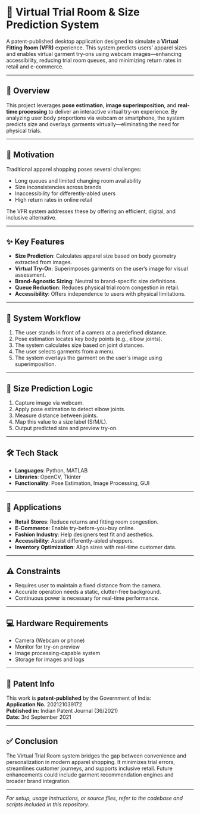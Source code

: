 # 👕 Virtual Trial Room & Size Prediction System

A patent-published desktop application designed to simulate a **Virtual Fitting Room (VFR)** experience. This system predicts users’ apparel sizes and enables virtual garment try-ons using webcam images—enhancing accessibility, reducing trial room queues, and minimizing return rates in retail and e-commerce.

---

## 📌 Overview

This project leverages **pose estimation**, **image superimposition**, and **real-time processing** to deliver an interactive virtual try-on experience. By analyzing user body proportions via webcam or smartphone, the system predicts size and overlays garments virtually—eliminating the need for physical trials.

---

## 🎯 Motivation

Traditional apparel shopping poses several challenges:
- Long queues and limited changing room availability
- Size inconsistencies across brands
- Inaccessibility for differently-abled users
- High return rates in online retail

The VFR system addresses these by offering an efficient, digital, and inclusive alternative.

---

## ✨ Key Features

- **Size Prediction**: Calculates apparel size based on body geometry extracted from images.
- **Virtual Try-On**: Superimposes garments on the user’s image for visual assessment.
- **Brand-Agnostic Sizing**: Neutral to brand-specific size definitions.
- **Queue Reduction**: Reduces physical trial room congestion in retail.
- **Accessibility**: Offers independence to users with physical limitations.

---

## 🔄 System Workflow

1. The user stands in front of a camera at a predefined distance.
2. Pose estimation locates key body points (e.g., elbow joints).
3. The system calculates size based on joint distances.
4. The user selects garments from a menu.
5. The system overlays the garment on the user's image using superimposition.

---

## 📐 Size Prediction Logic

1. Capture image via webcam.
2. Apply pose estimation to detect elbow joints.
3. Measure distance between joints.
4. Map this value to a size label (S/M/L).
5. Output predicted size and preview try-on.

---

## 🛠 Tech Stack

- **Languages**: Python, MATLAB  
- **Libraries**: OpenCV, Tkinter  
- **Functionality**: Pose Estimation, Image Processing, GUI

---

## 📱 Applications

- **Retail Stores**: Reduce returns and fitting room congestion.
- **E-Commerce**: Enable try-before-you-buy online.
- **Fashion Industry**: Help designers test fit and aesthetics.
- **Accessibility**: Assist differently-abled shoppers.
- **Inventory Optimization**: Align sizes with real-time customer data.

---

## ⚠️ Constraints

- Requires user to maintain a fixed distance from the camera.
- Accurate operation needs a static, clutter-free background.
- Continuous power is necessary for real-time performance.

---

## 💻 Hardware Requirements

- Camera (Webcam or phone)
- Monitor for try-on preview
- Image processing-capable system
- Storage for images and logs

---

## 📄 Patent Info

This work is **patent-published** by the Government of India:  
**Application No.** 202121039172  
**Published in:** Indian Patent Journal (36/2021)  
**Date:** 3rd September 2021

---

## ✅ Conclusion

The Virtual Trial Room system bridges the gap between convenience and personalization in modern apparel shopping. It minimizes trial errors, streamlines customer journeys, and supports inclusive retail. Future enhancements could include garment recommendation engines and broader brand integration.

---

_For setup, usage instructions, or source files, refer to the codebase and scripts included in this repository._
